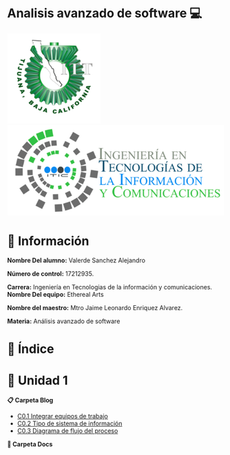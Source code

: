 # Analisis avanzado de software :computer:

![Logo](images/itt.png)
![Logo](images/tic.png)

# :page_facing_up: Información #

**Nombre Del alumno:** Valerde Sanchez Alejandro

**Número de control:** 17212935.

**Carrera:** Ingeniería en Tecnologias de la información y comunicaciones.
**Nombre Del equipo:** Ethereal Arts

**Nombre del maestro:** Mtro Jaime Leonardo Enriquez Alvarez.

**Materia:** Análisis avanzado de software

# :open_file_folder: Índice #

# :notebook: Unidad 1

**:clipboard: Carpeta Blog**
* [C0.1 Integrar equipos de trabajo](https://github.com/valerdesh/analisis_avanzado_software/blob/main/blogs/C0.1_IntegrarEquiposDeTrabajo_AlejandroValerdeSanchez.md)
*  [C0.2 Tipo de sistema de información](https://github.com/valerdesh/analisis_avanzado_software/blob/main/blogs/C0.2_TipoDeSistemaInformacion_ValerdeSanchezAlejandro.md)
*  [C0.3 Diagrama de flujo del proceso
](https://github.com/valerdesh/analisis_avanzado_software/blob/main/blogs/C0.3_DiagramaDeFlujoSobreProcesoDeDesarrollo_ValerdeSanchezAlejandro.md)

  
**:paperclip: Carpeta Docs**

